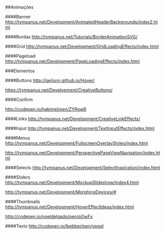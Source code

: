##Animações

####Banner
http://tympanus.net/Development/AnimatedHeaderBackgrounds/index2.html

####Bordas
http://tympanus.net/Tutorials/BorderAnimationSVG/

####Grid
http://tympanus.net/Development/GridLoadingEffects/index.html

####Pageload
http://tympanus.net/Development/PageLoadingEffects/index.html

###Elementos

####Buttons
http://ianlunn.github.io/Hover/

https://tympanus.net/Development/CreativeButtons/

####Confirm

http://codepen.io/hakimel/pen/ZYRgwB

####Links
http://tympanus.net/Development/CreativeLinkEffects/

####Input
http://tympanus.net/Development/TextInputEffects/index.html

####Menus
http://tympanus.net/Development/FullscreenOverlayStyles/index.html

http://tympanus.net/Development/PerspectivePageViewNavigation/index.html

####Selects
http://tympanus.net/Development/SelectInspiration/index.html

####Sliders
http://tympanus.net/Development/MockupSlideshow/index4.html

http://tympanus.net/Development/MorphingDevices/#

####Thumbnails
http://tympanus.net/Development/HoverEffectIdeas/index.html

http://codepen.io/noeldelgado/pen/pGwFx

####Texto
http://codepen.io/lbebber/pen/ypgql
